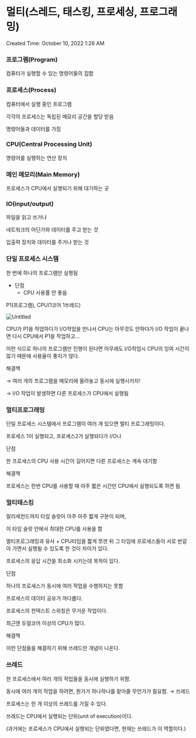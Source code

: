 # 멀티(스레드, 태스킹, 프로세싱, 프로그래밍)


Created Time: October 10, 2022 1:26 AM


### 프로그램(Program)

컴퓨터가 실행할 수 있는 명령어들의 집합

### 프로세스(Process)

컴퓨터에서 실행 중인 프로그램

각각의 프로세스는 독립된 메모리 공간을 할당 받음

명령어들과 데이터를 가짐

### CPU(Central Processing Unit)

명령어를 실행하는 연산 장치

### 메인 메모리(Main Memory)

프로세스가 CPU에서 실행되기 위해 대기하는 곳

### IO(input/output)

파일을 읽고 쓰거나

네트워크의 어딘가와 데이터를 주고 받는 것

입출력 장치와 데이터를 주거나 받는 것

### 단일 프로세스 시스템

한 번에 하나의 프로그램만 실행됨

- 단점
    - CPU 사용률 안 좋음

P1(프로그램), CPU(1코어 1쓰레드)

![Untitled](/Untitled.png)

CPU가 P1을 작업하다가 I/O작업을 만나서 CPU는 아무것도 안하다가 I/O 작업이 끝나면 다시 CPU에서 P1을 작업하고… 

이런 식으로 하나의 프로그램만 진행이 된다면 아무래도 I/O작업시 CPU의 잉여 시간이 많기 때문에 사용율이 좋지가 않다.

해결책

→ 여러 개의 프로그램을 메모리에 올려놓고 동시에 실행시키자!

→ I/O 작업이 발생하면 다른 프로세스가 CPU에서 실행됨


### 멀티프로그래밍

단일 프로세스 시스템에서 프로그램이 여러 개 있으면 멀티 프로그래밍이다.

프로세스 1이 실행되고, 프로세스2가 실행되다가 I/O나 

단점

한 프로세스의 CPU 사용 시간이 길어지면 다른 프로세스는 계속 대기함

해결책

프로세스는 한번 CPU를 사용할 때 아주 짧은 시간만 CPU에서 실행되도록 하면 됨

### 멀티태스킹

밀리세컨드까지 타임 슬랏이 아주 아주 짧게 구분이 되며,

이 타임 슬랏 안에서 최대한 CPU를 사용을 함

멀티프로그래밍과 유사 + CPU타임을 짧게 쪼갠 뒤 그 타임에 프로세스들이 서로 번갈아 가면서 실행될 수 있도록 한 것이 차이가 있다.

프로세스의 응답 시간을 최소화 시키는데 목적이 있다.

단점

하나의 프로세스가 동시에 여러 작업을 수행하지는 못함

프로세스의 데이터 공유가 까다롭다.

프로세스의 컨텍스트 스위칭은 무거운 작업이다.

최근엔 듀얼코어 이상의  CPU가 많다.

해결책

이런 단점들을 해결하기 위해 쓰레드란 개념이 나온다.

### 쓰레드

한 프로세스에서 여러 개의 작업들을 동시에 실행하기 위함.

동시에 여러 개의 작업을 하려면, 뭔가가 하나하나를 맡아줄 무언가가 필요함. → 쓰레드

프로세스는 한 개 이상의 쓰레드를 가질 수 있다.

쓰레드는 CPU에서 실행되는 단위(unit of execution)이다.

(과거에는 프로세스가 CPU에서 실행되는 단위였다면, 현재는 쓰레드가 이 역할이다.)
